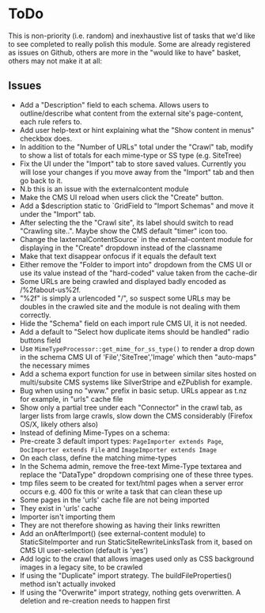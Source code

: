 # ToDo

This is non-priority (i.e. random) and inexhaustive list of tasks that we'd like to see completed to really polish this module.
Some are already registered as issues on Github, others are more in the "would like to have" basket, others may not make it at all:

## Issues

* Add a "Description" field to each schema. Allows users to outline/describe what content from the external site's page-content, each rule refers to.
* Add user help-text or hint explaining what the "Show content in menus" checkbox does.
* In addition to the "Number of URLs" total under the "Crawl" tab, modify to show a list of totals for each mime-type or SS type (e.g. SiteTree)
* Fix the UI under the "Import" tab to store saved values. Currently you will lose your changes if you move away from the "Import" tab and then go back to it.
 * N.b this is an issue with the externalcontent module
* Make the CMS UI reload when users click the "Create" button.
* Add a $description static to `GridField to "Import Schemas" and move it under the "Import" tab.
* After selecting the the "Crawl site", its label should switch to read "Crawling site..". Maybe show the CMS default "timer" icon too.
* Change the laxternalContentSource` in the external-content module for displaying in the "Create" dropdown instead of the classname
 * Make that text disappear onfocus if it equals the default text
* Either remove the "Folder to import into" dropdown from the CMS UI or use its value instead of the "hard-coded" value taken from the cache-dir
* Some URLs are being crawled and displayed badly encoded as /%2fabout-us%2f.
 * "%2f" is simply a urlencoded "/", so suspect some URLs may be doubles in the crawled site and the module is not dealing with them correctly.
* Hide the "Schema" field on each import rule CMS UI, it is not needed.
* Add a default to "Select how duplicate items should be handled" radio buttons field
* Use `MimeTypeProcessor::get_mime_for_ss_type()` to render a drop down in the schema CMS UI of 'File','SiteTree','Image' which then "auto-maps" the necessary mimes
* Add a schema export function for use in between similar sites hosted on multi/subsite CMS systems like SilverStripe and eZPublish for example.
* Bug when using no "www." prefix in basic setup. URLs appear as t.nz for example, in "urls" cache file
* Show only a partial tree under each "Connector" in the crawl tab, as larger lists from large crawls, slow down the CMS considerably (Firefox OS/X, likely others also)
* Instead of defining Mime-Types on a schema:
 * Pre-create 3 default import types: `PageImporter extends Page`, `DocImporter extends File` and `ImageImporter extends Image`
 * On each class, define the matching mime-types
 * In the Schema admin, remove the free-text Mime-Type textarea and replace the "DataType" dropdown comprising one of these three types.
* tmp files seem to be created for text/html pages when a server error occurs e.g. 400 fix this or write a task that can clean these up
* Some pages in the 'urls' cache file are not being imported
 * They exist in 'urls' cache
 * Importer isn't importing them
 * They are not therefore showing as having their links rewritten
* Add an onAfterImport() (see external-content module) to StaticSiteImporter and run StaticSiteRewriteLinksTask from it, based on CMS UI user-selection (default is 'yes')
* Add logic to the crawl that allows images used only as CSS background images in a legacy site, to be crawled
* If using the "Duplicate" import strategy. The buildFileProperties() method isn't actually invoked
* If using the "Overwrite" import strategy, nothing gets overwritten. A deletion and re-creation needs to happen first